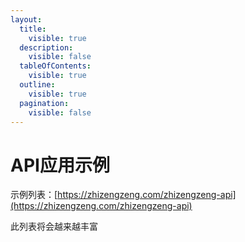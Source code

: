 ```yaml
---
layout:
  title:
    visible: true
  description:
    visible: false
  tableOfContents:
    visible: true
  outline:
    visible: true
  pagination:
    visible: false
---
```


# API应用示例

示例列表：[https://zhizengzeng.com/zhizengzeng-api](https://zhizengzeng.com/zhizengzeng-api)

此列表将会越来越丰富

